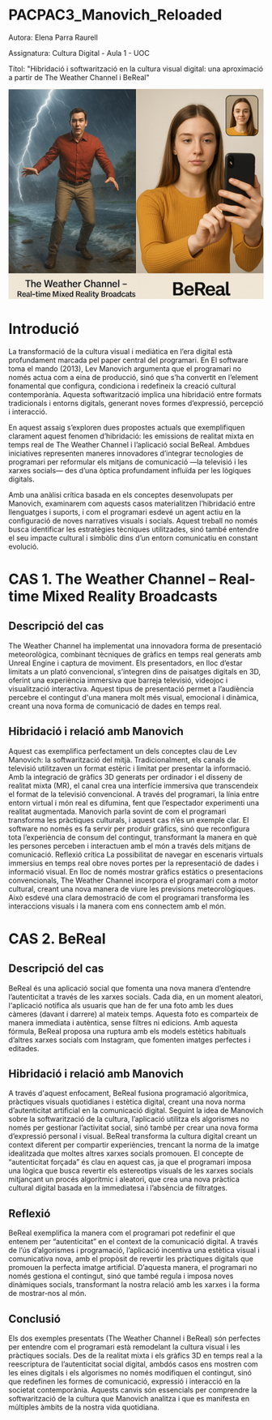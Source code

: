 # PACPAC3_Manovich_Reloaded
Autora: Elena Parra Raurell

Assignatura: Cultura Digital - Aula 1 - UOC 

Títol: "Hibridació i softwarització en la cultura visual digital: una aproximació a partir de The Weather Channel i BeReal"

![Hibridació](Image.png)

# Introdució 
La transformació de la cultura visual i mediàtica en l’era digital està profundament marcada pel paper central del programari. En El software toma el mando (2013), Lev Manovich argumenta que el programari no només actua com a eina de producció, sinó que s’ha convertit en l’element fonamental que configura, condiciona i redefineix la creació cultural contemporània. Aquesta softwarització implica una hibridació entre formats tradicionals i entorns digitals, generant noves formes d’expressió, percepció i interacció.

En aquest assaig s’exploren dues propostes actuals que exemplifiquen clarament aquest fenomen d’hibridació: les emissions de realitat mixta en temps real de The Weather Channel i l’aplicació social BeReal. Ambdues iniciatives representen maneres innovadores d’integrar tecnologies de programari per reformular els mitjans de comunicació —la televisió i les xarxes socials— des d’una òptica profundament influïda per les lògiques digitals.

Amb una anàlisi crítica basada en els conceptes desenvolupats per Manovich, examinarem com aquests casos materialitzen l’hibridació entre llenguatges i suports, i com el programari esdevé un agent actiu en la configuració de noves narratives visuals i socials. Aquest treball no només busca identificar les estratègies tècniques utilitzades, sinó també entendre el seu impacte cultural i simbòlic dins d’un entorn comunicatiu en constant evolució.

# CAS 1. The Weather Channel – Real-time Mixed Reality Broadcasts
## Descripció del cas
The Weather Channel ha implementat una innovadora forma de presentació meteorològica, combinant tècniques de gràfics en temps real generats amb Unreal Engine i captura de moviment. Els presentadors, en lloc d’estar limitats a un plató convencional, s’integren dins de paisatges digitals en 3D, oferint una experiència immersiva que barreja televisió, videojoc i visualització interactiva. Aquest tipus de presentació permet a l’audiència percebre el contingut d'una manera molt més visual, emocional i dinàmica, creant una nova forma de comunicació de dades en temps real.
## Hibridació i relació amb Manovich
Aquest cas exemplifica perfectament un dels conceptes clau de Lev Manovich: la softwarització del mitjà. Tradicionalment, els canals de televisió utilitzaven un format estèric i limitat per presentar la informació. Amb la integració de gràfics 3D generats per ordinador i el disseny de realitat mixta (MR), el canal crea una interfície immersiva que transcendeix el format de la televisió convencional. A través del programari, la línia entre entorn virtual i món real es difumina, fent que l’espectador experimenti una realitat augmentada.
Manovich parla sovint de com el programari transforma les pràctiques culturals, i aquest cas n’és un exemple clar. El software no només es fa servir per produir gràfics, sinó que reconfigura tota l’experiència de consum del contingut, transformant la manera en què les persones perceben i interactuen amb el món a través dels mitjans de comunicació.
Reflexió crítica
La possibilitat de navegar en escenaris virtuals immersius en temps real obre noves portes per la representació de dades i informació visual. En lloc de només mostrar gràfics estàtics o presentacions convencionals, The Weather Channel incorpora el programari com a motor cultural, creant una nova manera de viure les previsions meteorològiques. Això esdevé una clara demostració de com el programari transforma les interaccions visuals i la manera com ens connectem amb el món.

# CAS 2. BeReal
## Descripció del cas
BeReal és una aplicació social que fomenta una nova manera d’entendre l’autenticitat a través de les xarxes socials. Cada dia, en un moment aleatori, l'aplicació notifica als usuaris que han de fer una foto amb les dues càmeres (davant i darrere) al mateix temps. Aquesta foto es comparteix de manera immediata i autèntica, sense filtres ni edicions. Amb aquesta fórmula, BeReal proposa una ruptura amb els models estètics habituals d’altres xarxes socials com Instagram, que fomenten imatges perfectes i editades.
## Hibridació i relació amb Manovich
A través d'aquest enfocament, BeReal fusiona programació algorítmica, pràctiques visuals quotidianes i estètica digital, creant una nova norma d’autenticitat artificial en la comunicació digital. Seguint la idea de Manovich sobre la softwarització de la cultura, l’aplicació utilitza els algorismes no només per gestionar l’activitat social, sinó també per crear una nova forma d’expressió personal i visual. BeReal transforma la cultura digital creant un context diferent per compartir experiències, trencant la norma de la imatge idealitzada que moltes altres xarxes socials promouen.
El concepte de “autenticitat forçada” és clau en aquest cas, ja que el programari imposa una lògica que busca revertir els estereotips visuals de les xarxes socials mitjançant un procés algorítmic i aleatori, que crea una nova pràctica cultural digital basada en la immediatesa i l’absència de filtratges.
## Reflexió 
BeReal exemplifica la manera com el programari pot redefinir el que entenem per “autenticitat” en el context de la comunicació digital. A través de l’ús d’algorismes i programació, l’aplicació incentiva una estètica visual i comunicativa nova, amb el propòsit de revertir les pràctiques digitals que promouen la perfecta imatge artificial. D’aquesta manera, el programari no només gestiona el contingut, sinó que també regula i imposa noves dinàmiques socials, transformant la nostra relació amb les xarxes i la forma de mostrar-nos al món.

## Conclusió
Els dos exemples presentats (The Weather Channel i BeReal) són perfectes per entendre com el programari està remodelant la cultura visual i les pràctiques socials. Des de la realitat mixta i els gràfics 3D en temps real a la reescriptura de l’autenticitat social digital, ambdós casos ens mostren com les eines digitals i els algorismes no només modifiquen el contingut, sinó que redefinen les formes de comunicació, expressió i interacció en la societat contemporània. Aquests canvis són essencials per comprendre la softwarització de la cultura que Manovich analitza i que es manifesta en múltiples àmbits de la nostra vida quotidiana.

